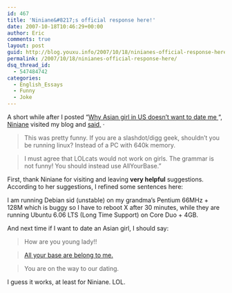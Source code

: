 ```yaml
---
id: 467
title: 'Niniane&#8217;s official response here!'
date: 2007-10-18T10:46:29+00:00
author: Eric
comments: true
layout: post
guid: http://blog.youxu.info/2007/10/18/ninianes-official-response-here/
permalink: /2007/10/18/ninianes-official-response-here/
dsq_thread_id:
  - 547484742
categories:
  - English_Essays
  - Funny
  - Joke
---
```

A short while after I posted &#8220;<a href="http://blog.youxu.info/2007/10/15/why-asian-girl-in-us-doesnt-want-to-date-me/" rel="bookmark" title="Permanent link to Why Asian girl in US doesn’t want to date me">Why Asian girl in US doesn’t want to date me </a>&#8220;, <a href="http://niniane.blogspot.com/" rel="external nofollow">Niniane</a> visited my blog and  [said,](http://blog.youxu.info/2007/10/15/why-asian-girl-in-us-doesnt-want-to-date-me/#comment-2207) ·

> This was pretty funny. If you are a slashdot/digg geek, shouldn’t you be running linux? Instead of a PC with 640k memory.
  
> I must agree that LOLcats would not work on girls. The grammar is not funny! You should instead use AllYourBase.&#8221;

First, thank Niniane for visiting and leaving **very helpful** suggestions. According to her suggestions, I refined some sentences here:

I am running Debian sid (unstable) on my grandma&#8217;s Pentium 66MHz + 128M which is buggy so I have to reboot X after 30 minutes, while they are running Ubuntu 6.06 LTS (Long Time Support) on Core Duo + 4GB.

And next time if I want to date an Asian girl, I should say:

> How are you young lady!!
  
>  [All your base are belong to me.](http://en.wikipedia.org/wiki/All_your_base_are_belong_to_us)
  
> You are on the way to our dating.

I guess it works, at least for Niniane. LOL.